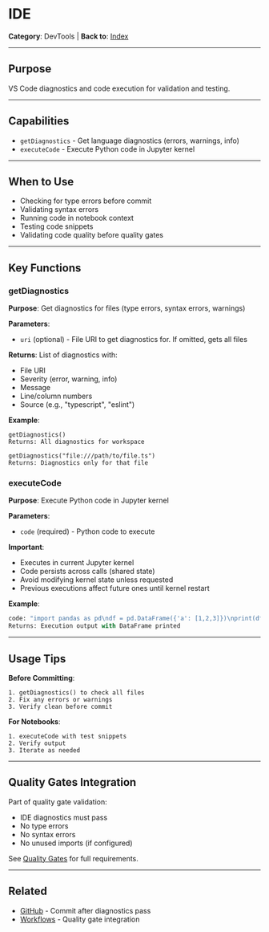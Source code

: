 # IDE

**Category**: DevTools | **Back to**: [Index](../../CLAUDE.md)

---

## Purpose

VS Code diagnostics and code execution for validation and testing.

---

## Capabilities

- `getDiagnostics` - Get language diagnostics (errors, warnings, info)
- `executeCode` - Execute Python code in Jupyter kernel

---

## When to Use

- Checking for type errors before commit
- Validating syntax errors
- Running code in notebook context
- Testing code snippets
- Validating code quality before quality gates

---

## Key Functions

### getDiagnostics

**Purpose**: Get diagnostics for files (type errors, syntax errors, warnings)

**Parameters**:
- `uri` (optional) - File URI to get diagnostics for. If omitted, gets all files

**Returns**: List of diagnostics with:
- File URI
- Severity (error, warning, info)
- Message
- Line/column numbers
- Source (e.g., "typescript", "eslint")

**Example**:
```
getDiagnostics()
Returns: All diagnostics for workspace

getDiagnostics("file:///path/to/file.ts")
Returns: Diagnostics only for that file
```

### executeCode

**Purpose**: Execute Python code in Jupyter kernel

**Parameters**:
- `code` (required) - Python code to execute

**Important**:
- Executes in current Jupyter kernel
- Code persists across calls (shared state)
- Avoid modifying kernel state unless requested
- Previous executions affect future ones until kernel restart

**Example**:
```python
code: "import pandas as pd\ndf = pd.DataFrame({'a': [1,2,3]})\nprint(df)"
Returns: Execution output with DataFrame printed
```

---

## Usage Tips

**Before Committing**:
```
1. getDiagnostics() to check all files
2. Fix any errors or warnings
3. Verify clean before commit
```

**For Notebooks**:
```
1. executeCode with test snippets
2. Verify output
3. Iterate as needed
```

---

## Quality Gates Integration

Part of quality gate validation:
- IDE diagnostics must pass
- No type errors
- No syntax errors
- No unused imports (if configured)

See [Quality Gates](../memory/principles/05-quality-gates.md) for full requirements.

---

## Related

- [GitHub](github.md) - Commit after diagnostics pass
- [Workflows](../workflows.md) - Quality gate integration
